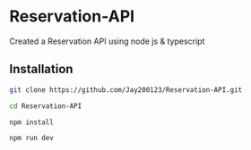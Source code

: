 # Reservation-API
Created a Reservation API using node js &amp; typescript

## Installation

```bash
git clone https://github.com/Jay200123/Reservation-API.git

cd Reservation-API

npm install

npm run dev
